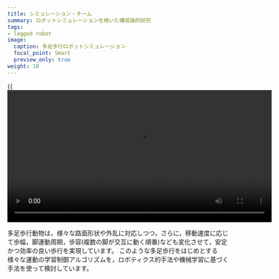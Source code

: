 ```yaml
---
title: シミュレーション・チーム
summary: ロボットシミュレーションを用いた構成論的研究
tags:
- legged robot
image:
  caption: 多足歩行ロボットシミュレーション
  focal_point: Smart
  preview_only: true
weight: 10
---
```


{{<video src="tripod.mp4" controls="true" width="600">}}

多足歩行動物は，様々な路面形状や外乱に対応しつつ，さらに，移動速度に応じて歩幅，脚運動周期，歩容(複数の脚が交互に動く順番)なども変化させて，安定かつ効率の良い歩行を実現しています。
このような多足歩行をはじめとする様々な運動の学習制御アルゴリズムを，ロボティクス的手法や機械学習に基づく手法を使って検討しています。


<!--
このような歩行を実現する制御メカニズムについて，足部が地面についたら踏ん張るといったif-then方式の反射の連鎖によるという**反
射説**，CPG (Central Pattern Generator)と呼ばれる神経系による自発的な周期活動によるという**CPG説**などが提唱されています。
-->


